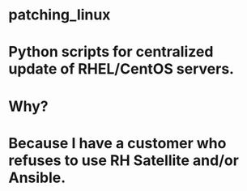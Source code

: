 # patching_linux
#
# Python scripts for centralized update of RHEL/CentOS servers.
# 
#
# Why?
# Because I have a customer who refuses to use RH Satellite and/or Ansible.

